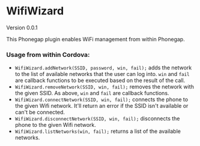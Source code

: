 WifiWizard
===

Version 0.0.1

This Phonegap plugin enables WiFi management from within Phonegap.

### Usage from within Cordova:

* `WifiWizard.addNetwork(SSID, password, win, fail);` adds the network to the list of available networks that the user can log into. `win` and `fail` are callback functions to be executed based on the result of the call.
* `WifiWizard.removeNetwork(SSID, win, fail);` removes the network with the given SSID. As above, `win` and `fail` are callback functions.
* `WifiWizard.connectNetwork(SSID, win, fail);` connects the phone to the given Wifi network. It'll return an error if the SSID isn't available or can't be connected.
* `WifiWizard.disconnectNetwork(SSID, win, fail);` disconnects the phone to the given Wifi network. 
* `WifiWizard.listNetworks(win, fail);` returns a list of the available networks.
